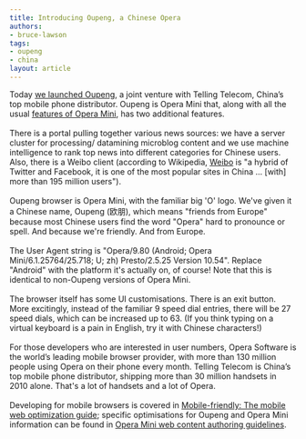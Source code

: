 ```yaml
---
title: Introducing Oupeng, a Chinese Opera
authors:
- bruce-lawson
tags:
- oupeng
- china
layout: article
---
```

Today <a href="http://www.opera.com/press/releases/2011/08/09/">we launched Oupeng</a>, a joint venture with Telling Telecom, China’s top mobile phone distributor. Oupeng is Opera Mini that, along with all the usual <a href="http://www.opera.com/mobile/features/">features of Opera Mini</a>, has two additional features.<br/><br/>There is a portal pulling together various news sources: we have a server cluster for processing/ datamining microblog content and we use machine intelligence to rank top news into different categories for Chinese users. Also,  there is a Weibo client (according to Wikipedia, <a href="http://en.wikipedia.org/wiki/Sina_Weibo">Weibo</a> is &quot;a hybrid of Twitter and Facebook, it is one of the most popular sites in China &#x2026; [with] more than 195 million users&quot;).<br/><br/>Oupeng browser is Opera Mini, with the familiar big &#39;O&#39; logo. We&#39;ve given it a Chinese name, Oupeng (<span lang="zh">欧朋</span>), which means &quot;friends from Europe&quot; because most Chinese users find the word &quot;Opera&quot; hard to pronounce or spell. And because we&#39;re friendly. And from Europe.<br/><br/>The User Agent string is &quot;Opera/9.80 (Android; Opera Mini/6.1.25764/25.718; U; zh) Presto/2.5.25 Version 10.54&quot;. Replace &quot;Android&quot; with the platform it&#39;s actually on, of course! Note that this is identical to non-Oupeng versions of Opera Mini.<br/><br/>The browser itself has some UI customisations. There is an exit button. More excitingly, instead of the familiar 9 speed dial entries,  there will be 27 speed dials, which can be increased up to 63. (If you think typing on  a virtual keyboard is a pain in English, try it with Chinese characters!)<br/><br/>For those developers who are interested in user numbers, Opera Software is the world’s leading mobile browser provider, with more than 130 million people using Opera on their phone every month. Telling Telecom is China’s top mobile phone distributor, shipping more than 30 million handsets in 2010 alone. That&#39;s a lot of handsets and a lot of Opera.<br/><br/>Developing for mobile browsers is covered in <a href="http://dev.opera.com/articles/view/the-mobile-web-optimization-guide/">Mobile-friendly: The mobile web optimization guide</a>; specific optimisations for Oupeng and Opera Mini  information can be found in  <a href="http://dev.opera.com/articles/view/opera-mini-web-content-authoring-guidelines/">Opera Mini web content authoring guidelines</a>.
